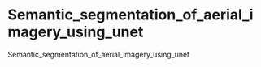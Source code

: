 # Semantic_segmentation_of_aerial_imagery_using_unet
Semantic_segmentation_of_aerial_imagery_using_unet

